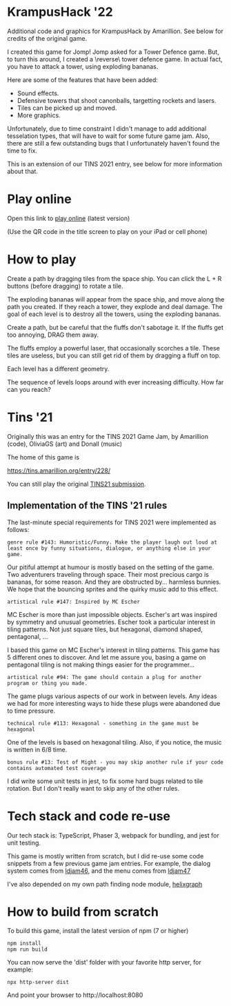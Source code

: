 # KrampusHack '22

Additional code and graphics for KrampusHack by Amarillion. See below for credits of the original game.

I created this game for Jomp! Jomp asked for a Tower Defence game.
But, to turn this around, I created a \reverse\ tower defence game. In actual fact,
you have to attack a tower, using exploding bananas.

Here are some of the features that have been added:
* Sound effects.
* Defensive towers that shoot canonballs, targetting rockets and lasers.
* Tiles can be picked up and moved.
* More graphics.

Unfortunately, due to time constraint I didn't manage to add additional tesselation types, that will have to wait for some future game jam. Also, there are still a few outstanding bugs that I unfortunately haven't found the time to fix.

This is an extension of our TINS 2021 entry, see below for more information about that.

# Play online

Open this link to [play online](https://amarillion.github.io/fight-the-fluff/) (latest version)

(Use the QR code in the title screen to play on your iPad or cell phone)

# How to play

Create a path by dragging tiles from the space ship.
You can click the L + R buttons (before dragging) to rotate a tile.

The exploding bananas will appear from the space ship, and move along the path you created.
If they reach a tower, they explode and deal damage. The goal of each level is to destroy all the towers, using the exploding bananas.

Create a path, but be careful that the fluffs don't sabotage it.
If the fluffs get too annoying, DRAG them away.

The fluffs employ a powerful laser, that occasionally scorches a tile. These tiles are useless, but you can
still get rid of them by dragging a fluff on top.

Each level has a different geometry.

The sequence of levels loops around with ever increasing difficulty. How far can you reach?

# Tins '21

Originally this was an entry for the TINS 2021 Game Jam, by Amarillion (code), OliviaGS (art) and Donall (music)

The home of this game is

https://tins.amarillion.org/entry/228/

You can still play the original [TINS21 submission](https://amarillion.github.io/tins21/dist/).

## Implementation of the TINS '21 rules

The last-minute special requirements for TINS 2021 were implemented as follows:

```
genre rule #143: Humoristic/Funny. Make the player laugh out loud at least once by funny situations, dialogue, or anything else in your game. 
```

Our pitiful attempt at humour is mostly based on the setting of the game. Two adventurers traveling through space. Their most precious cargo is bananas, for some reason. And they are obstructed by... harmless bunnies. We hope that the bouncing sprites and the quirky music add to this effect.

```
artistical rule #147: Inspired by MC Escher
```

MC Escher is more than just impossible objects. Escher's art was inspired by symmetry and unusual geometries. Escher took a particular interest in tiling patterns. Not just square tiles, but hexagonal, diamond shaped, pentagonal, ...

I based this game on MC Escher's interest in tiling patterns. This game has 5 different ones to discover. And let me assure you, basing a game on pentagonal tiling is not making things easier for the programmer...

```
artistical rule #94: The game should contain a plug for another program or thing you made.
```

The game plugs various aspects of our work in between levels. Any ideas we had for more interesting ways to hide these plugs were abandoned due to time pressure.

```
technical rule #113: Hexagonal - something in the game must be hexagonal
```

One of the levels is based on hexagonal tiling. Also, if you notice, the music is written in 6/8 time.

```
bonus rule #13: Test of Might - you may skip another rule if your code contains automated test coverage
```

I did write some unit tests in jest, to fix some hard bugs related to tile rotation. But I don't really want to skip any of the other rules.

# Tech stack and code re-use

Our tech stack is: TypeScript, Phaser 3, webpack for bundling, and jest for unit testing.

This game is mostly written from scratch, but I did re-use some code snippets from a few previous game jam entries. For example, the dialog system comes from [ldjam46](https://github.com/amarillion/ldjam46/),
and the menu comes from [ldjam47](https://github.com/amarillion/ldjam47/)

I've also depended on my own path finding node module, [helixgraph](https://amarillion.github.io/helixgraph/)

# How to build from scratch

To build this game, install the latest version of npm (7 or higher)

```
npm install
npm run build
```

You can now serve the 'dist' folder with your favorite http server, for example:

```
npx http-server dist
```

And point your browser to http://localhost:8080